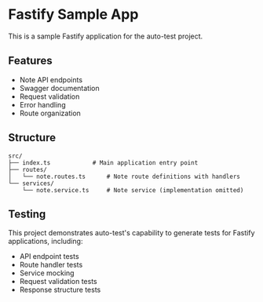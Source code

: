 # Fastify Sample App

This is a sample Fastify application for the auto-test project.

## Features

- Note API endpoints
- Swagger documentation
- Request validation
- Error handling
- Route organization

## Structure

```
src/
├── index.ts            # Main application entry point
├── routes/
│   └── note.routes.ts      # Note route definitions with handlers
└── services/
    └── note.service.ts     # Note service (implementation omitted)
```

## Testing

This project demonstrates auto-test's capability to generate tests for Fastify applications, including:

- API endpoint tests
- Route handler tests
- Service mocking
- Request validation tests
- Response structure tests

